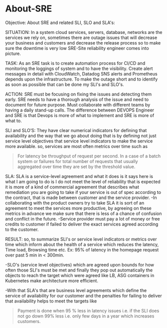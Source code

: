 # About-SRE
Objective: About SRE and related SLI, SLO and SLA's:


 
SITUATION: In a system cloud services, servers, database, networks are the services we rely on, sometimes there are outage issues that will decrease your business and customers and decrease the release process so to make sure the downtime is very low SRE-Site reliability engineer comes into picture.

TASK: As an SRE task is to create automation process for CI/CD and monitoring the loggings of system and to have the visibility. Create alert messages in detail with CloudWatch, Datadog SNS alerts and Prometheus depends upon the infrastructure. To make the outage short and to identify as soon as possible that can be done my SLI's and SLO's.

ACTION: SRE must be focusing on fixing the issues and detecting them early. SRE needs to have a thorough analysis of the issue and need to document for future purpose. Must collaborate with different teams by having a daily stand-up calls. The difference between DEVOPS Engineer and SRE is that Devops is more of what to implement and SRE is more of what to.

SLI and SLO’S: They have clear numerical indicators for defining that availability and the way that we go about doing that is by defining not just service level objectives that service level indicators to make the service more available.
so, services are most often metrics over time such as 
  >For latency be throughput of request per second. 
  >In a case of a batch system or failures for total number of requests that usually aggregated over time
   they are set by the threshold value. 

SLA: SLA is a service-level agreement and what it does is it says here is what I am going to do is I do not meet the level of reliability that is expected it is more of a kind of commercial agreement that describes what remediation you are going to take if your service is out of spec according to the contract, that is made between customer and the service provider.
-In collaborating with the product owners try to take SLA it is sort of an agreement to meet the services more productive, by agreeing on these metrics in advance we make sure that there is less of a chance of confusion and conflict in the future.
-Service provider must pay a lot of money or free credits to customer if failed to deliver the exact services agreed according to the customer.

RESULT: so, to summarize SLI's or service level indicators or metrics over time which inform about the health of a service which reduces the latency, Time load, Browsing time etc.
Ex: 95% of latency in the homepage request over past 5 min in < 300min.

-SLO's (service level objectives) which are agreed upon bounds for how often those SLI's must be met and finally they pop out automatically the objects to reach the target which were agreed like LB, ASG containers in Kubernetes make architecture more efficient.

-With that SLA's that are business level agreements which define the service of availability for our customer and the penalties for failing to deliver that availability helps to meet the targets like
  >Payment is done when 95 % less in latency issues i.e. if the SLI does not go down 99% less i.e. only few days in a year which increases customers.
